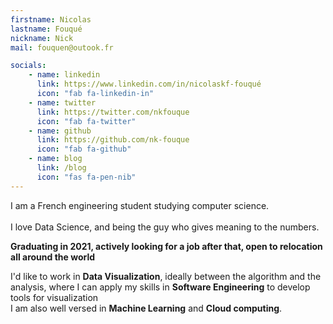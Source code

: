 ```yaml
---
firstname: Nicolas
lastname: Fouqué
nickname: Nick
mail: fouquen@outook.fr

socials:
    - name: linkedin
      link: https://www.linkedin.com/in/nicolaskf-fouqué
      icon: "fab fa-linkedin-in"
    - name: twitter
      link: https://twitter.com/nkfouque
      icon: "fab fa-twitter"
    - name: github
      link: https://github.com/nk-fouque
      icon: "fab fa-github"
    - name: blog
      link: /blog
      icon: "fas fa-pen-nib"
---
```

I am a French engineering student studying computer science.  
<br>
I love Data Science, and being the guy who gives meaning to the numbers.  
  
**Graduating in 2021, actively looking for a job after that, open to relocation all around the world**  

I'd like to work in **Data Visualization**, ideally between the algorithm and the analysis, where I can
apply my skills in **Software Engineering** to develop tools for visualization  
I am also well versed in **Machine Learning** and **Cloud computing**.